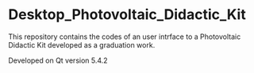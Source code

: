 # Desktop_Photovoltaic_Didactic_Kit

This repository contains the codes of an user intrface to a Photovoltaic Didactic Kit developed as a graduation work.

Developed on Qt version 5.4.2
